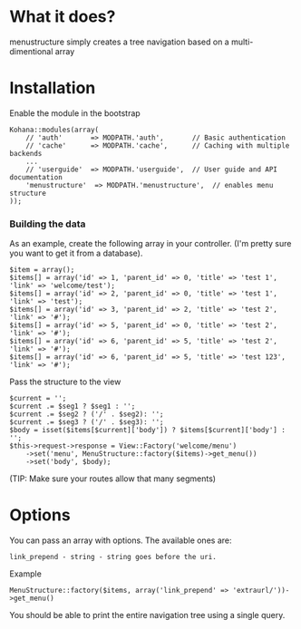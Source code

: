 # What it does?

menustructure simply creates a tree navigation based on a multi-dimentional array

# Installation

Enable the module in the bootstrap

	Kohana::modules(array(
		// 'auth'       => MODPATH.'auth',       // Basic authentication
		// 'cache'      => MODPATH.'cache',      // Caching with multiple backends
		...
		// 'userguide'  => MODPATH.'userguide',  // User guide and API documentation
		'menustructure'  => MODPATH.'menustructure',  // enables menu structure
	));

### Building the data

As an example, create the following array in your controller. (I'm pretty sure you want to get it from a database).

	$item = array();
	$items[] = array('id' => 1, 'parent_id' => 0, 'title' => 'test 1', 'link' => 'welcome/test');
	$items[] = array('id' => 2, 'parent_id' => 0, 'title' => 'test 1', 'link' => 'test');
	$items[] = array('id' => 3, 'parent_id' => 2, 'title' => 'test 2', 'link' => '#');
	$items[] = array('id' => 5, 'parent_id' => 0, 'title' => 'test 2', 'link' => '#');
	$items[] = array('id' => 6, 'parent_id' => 5, 'title' => 'test 2', 'link' => '#');
	$items[] = array('id' => 6, 'parent_id' => 5, 'title' => 'test 123', 'link' => '#');

Pass the structure to the view

	$current = '';
	$current .= $seg1 ? $seg1 : '';
	$current .= $seg2 ? ('/' . $seg2): '';
	$current .= $seg3 ? ('/' . $seg3): '';
	$body = isset($items[$current]['body']) ? $items[$current]['body'] : '';
	$this->request->response = View::Factory('welcome/menu')
		->set('menu', MenuStructure::factory($items)->get_menu())
		->set('body', $body);

(TIP: Make sure your routes allow that many segments)

# Options

You can pass an array with options. The available ones are:

	link_prepend - string - string goes before the uri.

Example

	MenuStructure::factory($items, array('link_prepend' => 'extraurl/'))->get_menu()

You should be able to print the entire navigation tree using a single query.
